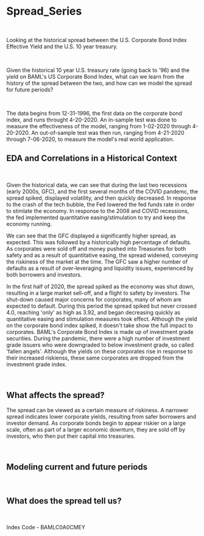 # Spread_Series

<br/>

Looking at the historical spread between the U.S. Corporate Bond Index Effective Yield and the U.S. 10 year treasury. 

<br/>

Given the historical 10 year U.S. treasury rate (going back to '96) and the yield on BAML's US Corporate Bond Index, what can we learn from the history of the spread between the two, and how can we model the spread for future periods?

<br/>

The data begins from 12-31-1996, the first data on the corporate bond index, and runs throught 4-20-2020. An in-sample test was done to measure the effectiveness of the model, ranging from 1-02-2020 through 4-20-2020. An out-of-sample test was then run, ranging from 4-21-2020 through 7-06-2020, to measure the model's real world application.

## EDA and Correlations in a Historical Context

<br/>

Given the historical data, we can see that during the last two recessions (early 2000s, GFC), and the first several months of the COVID pandemc, the spread spiked, displayed volatility, and then quickly decreased. In response to the crash of the tech bubble, the Fed lowered the fed funds rate in order to stimlate the economy. In response to the 2008 and COVID recessions, the fed implemented quantitative easing/stimulation to try and keep the economy running. 

We can see that the GFC displayed a significantly higher spread, as expected. This was followed by a historically high percentage of defaults. As corporates were sold off and money pushed into Treasuries for both safety and as a result of quantitative easing, the spread widened, conveying the riskiness of the market at the time. The GFC saw a higher number of defaults as a result of over-leveraging and liquidity issues, experienced by both borrowers and investors. 

In the first half of 2020, the spread spiked as the economy was shut down, resulting in a large market sell-off, and a flight to safety by investors. The shut-down caused major concerns for corporates, many of whom are expected to default. During this period the spread spiked but never crossed 4.0, reaching 'only' as high as 3.92, and began decreasing quickly as quantitative easing and stimulation measures took effect. Although the yield on the corporate bond index spiked, it doesn't take show the full impact to corporates. BAML's Corporate Bond Index is made up of investment grade securities. During the pandemic, there were a high number of investment grade issuers who were downgraded to below investment grade, so called 'fallen angels'. Although the yields on these corporates rise in response to their increased riskienss, these same corporates are dropped from the investment grade index.

<br/>

## What affects the spread?

The spread can be viewed as a certain measure of riskiness. A narrower spread indicates lower corporate yields, resulting from safer borrowers and investor demand. As corporate bonds begin to appear riskier on a large scale, often as part of a larger economic downturn, they are sold off by investors, who then put their capital into treasuries. 

<br/>

## Modeling current and future periods


<br/>

## What does the spread tell us?

<br/>

Index Code - BAMLC0A0CMEY
